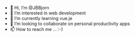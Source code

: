 - 👋 Hi, I’m @JBBjorn
- 👀 I’m interested in web development
- 🌱 I’m currently learning vue.je
- 💞️ I’m looking to collaborate on personal productivity apps
- 📫 How to reach me ... :-)

<!---
JBBjorn/JBBjorn is a ✨ special ✨ repository because its `README.md` (this file) appears on your GitHub profile.
You can click the Preview link to take a look at your changes.
--->
